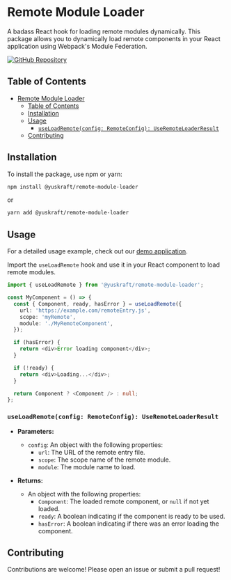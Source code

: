 # Remote Module Loader

A badass React hook for loading remote modules dynamically.
This package allows you to dynamically load remote components in your React application using Webpack's Module Federation.

[![GitHub Repository](https://img.shields.io/badge/GitHub-Repository-blue.svg)](https://github.com/yuskraft/remote-module-loader)

## Table of Contents

- [Remote Module Loader](#remote-module-loader)
  - [Table of Contents](#table-of-contents)
  - [Installation](#installation)
  - [Usage](#usage)
    - [`useLoadRemote(config: RemoteConfig): UseRemoteLoaderResult`](#useloadremoteconfig-remoteconfig-useremoteloaderresult)
  - [Contributing](#contributing)

## Installation

To install the package, use npm or yarn:
```bash
npm install @yuskraft/remote-module-loader
```

or

```bash
yarn add @yuskraft/remote-module-loader
```

## Usage

For a detailed usage example, check out our [demo application](https://github.com/yuskraft/remote-module-loader/tree/main/demo).

Import the `useLoadRemote` hook and use it in your React component to load remote modules.

```typescript
import { useLoadRemote } from '@yuskraft/remote-module-loader';

const MyComponent = () => {
  const { Component, ready, hasError } = useLoadRemote({
    url: 'https://example.com/remoteEntry.js',
    scope: 'myRemote',
    module: './MyRemoteComponent',
  });

  if (hasError) {
    return <div>Error loading component</div>;
  }

  if (!ready) {
    return <div>Loading...</div>;
  }

  return Component ? <Component /> : null;
};
```

### `useLoadRemote(config: RemoteConfig): UseRemoteLoaderResult`

- **Parameters:**
  - `config`: An object with the following properties:
    - `url`: The URL of the remote entry file.
    - `scope`: The scope name of the remote module.
    - `module`: The module name to load.

- **Returns:**
  - An object with the following properties:
    - `Component`: The loaded remote component, or `null` if not yet loaded.
    - `ready`: A boolean indicating if the component is ready to be used.
    - `hasError`: A boolean indicating if there was an error loading the component.

## Contributing

Contributions are welcome! Please open an issue or submit a pull request!
